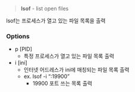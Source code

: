> **lsof** - list open files

lsof는 프로세스가 열고 있는 파일 목록을 출력

### Options
- p \[PID\]
    - 특정 프로세스가 열고 있는 파일 목록 출력
- i \[ini\]
    - 인터넷 어드레스가 ini에 매칭되는 파일 목록 출력
    - ex. lsof -i “:19900”
        - 19900 포트 쓰는 목록 출력
